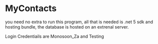 # MyContacts
 
you need no extra to run this program, all that is needed is .net 5 sdk and hosting bundle, the database is hosted on an extrenal server.

Login Credentiails are Monosoon_Za and Testing
